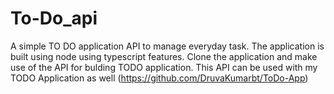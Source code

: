# To-Do_api
A simple  TO DO application API to manage everyday task.
The application is built using node using typescript features.
Clone the application and make use of the API for bulding TODO application.
This API can be used with my TODO Application as well (https://github.com/DruvaKumarbt/ToDo-App)
